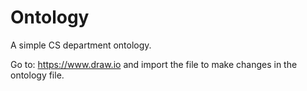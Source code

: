 # Ontology
A simple CS department ontology.

Go to: https://www.draw.io and import the file to make changes in the ontology file.
